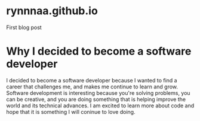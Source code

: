 # rynnnaa.github.io
First blog post

# Why I decided to become a software developer

I decided to become a software developer because I wanted to find a career that challenges me, and makes me continue to learn and grow. Software development is interesting because you're solving problems, you can be creative, and you are doing something that is helping improve the world and its technical advances. I am excited to learn more about code and hope that it is something I will coninue to love doing.

